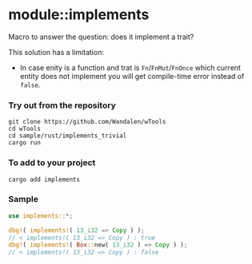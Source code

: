 # module::implements

Macro to answer the question: does it implement a trait?

This solution has a limitation:

- In case enity is a function and trat is `Fn`/`FnMut`/`FnOnce` which current entity does not implement you will get compile-time error instead of `false`.

### Try out from the repository

``` shell test
git clone https://github.com/Wandalen/wTools
cd wTools
cd sample/rust/implements_trivial
cargo run
```

### To add to your project

```
cargo add implements
```

### Sample

``` rust sample test
use implements::*;

dbg!( implements!( 13_i32 => Copy ) );
// < implements!( 13_i32 => Copy ) : true
dbg!( implements!( Box::new( 13_i32 ) => Copy ) );
// < implements!( 13_i32 => Copy ) : false
```
